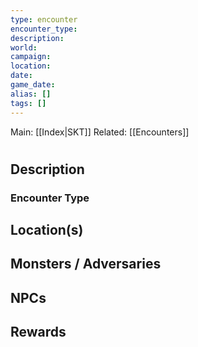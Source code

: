 ```yaml
---
type: encounter
encounter_type:
description:
world:
campaign:
location:
date:
game_date:
alias: []
tags: []
---
```

Main: [[Index|SKT]]
Related: [[Encounters]]
#

## Description

### Encounter Type

## Location(s)

## Monsters / Adversaries

## NPCs

## Rewards